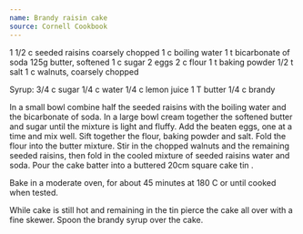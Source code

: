 ```yaml
---
name: Brandy raisin cake
source: Cornell Cookbook
---
```


1 1/2 c seeded raisins coarsely chopped
1 c boiling water
1 t bicarbonate of soda
125g butter, softened
1 c sugar
2 eggs
2 c flour
1 t baking powder
1/2 t salt
1 c walnuts, coarsely chopped

Syrup:
3/4 c sugar
1/4 c water
1/4 c lemon juice
1 T butter
1/4 c brandy

In a small bowl combine half the seeded raisins with the boiling water and the bicarbonate of soda.  In a large bowl cream together the softened butter and sugar until the mixture is light and fluffy.  Add the beaten eggs, one at a time and mix well.  Sift together the flour, baking powder and salt.  Fold the flour into the butter mixture.  Stir in the chopped walnuts and the remaining seeded raisins, then fold in the cooled mixture of seeded raisins water and soda.  Pour the cake batter into a buttered 20cm square cake tin .  

Bake in a moderate oven, for about 45 minutes at 180 C or until cooked when tested.

While cake is still hot and remaining in the tin pierce the cake all over with a fine skewer.  Spoon the brandy syrup over the cake.

